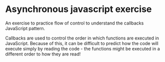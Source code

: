 # Asynchronous javascript exercise


An exercise to practice flow of control to understand the callbacks JavaScript pattern. 

Callbacks are used to control the order in which functions are executed in JavaScript. Because of this, it can be difficult to predict how the code will execute simply by reading the code - the functions might be executed in a different order to how they are read!

